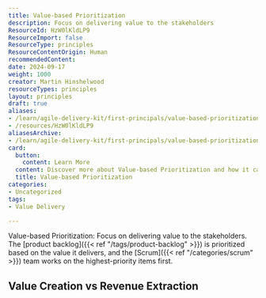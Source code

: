 ```yaml
---
title: Value-based Prioritization
description: Focus on delivering value to the stakeholders
ResourceId: HzW0lKldLP9
ResourceImport: false
ResourceType: principles
ResourceContentOrigin: Human
recommendedContent: 
date: 2024-09-17
weight: 1000
creator: Martin Hinshelwood
resourceTypes: principles
layout: principles
draft: true
aliases:
- /learn/agile-delivery-kit/first-principals/value-based-prioritization/
- /resources/HzW0lKldLP9
aliasesArchive:
- /learn/agile-delivery-kit/first-principals/value-based-prioritization/
card:
  button:
    content: Learn More
  content: Discover more about Value-based Prioritization and how it can help you in your Agile journey!
  title: Value-based Prioritization
categories:
- Uncategorized
tags:
- Value Delivery

---
```

Value-based Prioritization: Focus on delivering value to the stakeholders. The [product backlog]({{< ref "/tags/product-backlog" >}}) is prioritized based on the value it delivers, and the [Scrum]({{< ref "/categories/scrum" >}}) team works on the highest-priority items first.

## Value Creation vs Revenue Extraction
